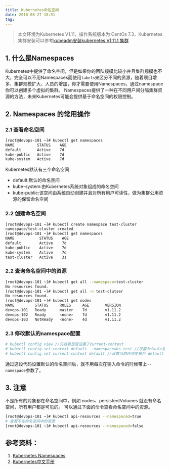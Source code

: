 ```yaml
---
title: Kubernetes命名空间
date: 2018-08-27 18:51
tag: 
---
```


> 本文环境为Kubernetes V1.11，操作系统版本为 CentOs 7.3，Kubernetes集群安装可以参考[kubeadm安装kubernetes V1.11.1 集群](https://www.edulinks.cn/2018/07/24/20180724-kubeadm-install-kubernetes/)


## 1. 什么是Namespaces
Kubernetes中提供了命名空间，但是如果你的团队规模比较小并且集群规模也不大，完全可以不用Namespaces而使用```labels```来区分不同的资源，随着项目增多、集群规模扩大、人员的增加，你才需要使用Namespaces，通过namespace你可以创建多个虚拟的集群。
Namespaces提供了一种在不同用户间分隔集群资源的方法，未来Kubernetes可能会提供基于命名空间的权限控制。

## 2. Namespaces 的常用操作

### 2.1 查看命名空间
```bash
[root@devops-101 ~]# kubectl get namespaces
NAME          STATUS    AGE
default       Active    7d
kube-public   Active    7d
kube-system   Active    7d
```
Kubernetes默认有三个命名空间

* default:默认的命名空间
* kube-system:由Kubernetes系统对象组成的命名空间
* kube-public:该空间由系统自动创建并且对所有用户可读性，做为集群公用资源的保留命名空间

### 2.2 创建命名空间
```bash
[root@devops-101 ~]# kubectl create namespace test-cluster
namespace/test-cluster created
[root@devops-101 ~]# kubectl get namespaces
NAME           STATUS    AGE
default        Active    7d
kube-public    Active    7d
kube-system    Active    7d
test-cluster   Active    3s
```

### 2.2 查询命名空间中的资源
```bash
[root@devops-101 ~]# kubectl get all --namespace=test-cluster
No resources found.
[root@devops-101 ~]# kubectl get all -n test-clutser
No resources found.
[root@devops-101 ~]# kubectl get nodes
NAME         STATUS     ROLES     AGE       VERSION
devops-101   Ready      master    7d        v1.11.2
devops-102   Ready      <none>    7d        v1.11.2
devops-103   NotReady   <none>    4d        v1.11.2
```

### 2.3 修改默认的namespace配置
```bash
# kubectl config view //先查看是否设置了current-context
# kubectl config set-context default --namespace=bs-test //设置default配置的namespace参数
# kubectl config set current-context default //设置当前环境变量为 default
```
通过这段代码设置默认的命名空间后，就不用每次在输入命令的时候带上```--namespace```参数了。

## 3. 注意
不是所有的对象都在命名空间中，例如 nodes、persistentVolumes 就没有命名空间，所有用户都是可见的。
可以通过下面的命令查看命名空间中的资源。
```bash
[root@devops-101 ~]# kubectl api-resources --namespaced=true
# 查看不在命名空间中的资源
[root@devops-101 ~]# kubectl api-resources --namespaced=false
```
## 参考资料：

1. [Kubernetes Namespaces](https://kubernetes.io/docs/concepts/overview/working-with-objects/namespaces/)
2. [Kubernetes中文手册](http://docs.kubernetes.org.cn/749.html)












